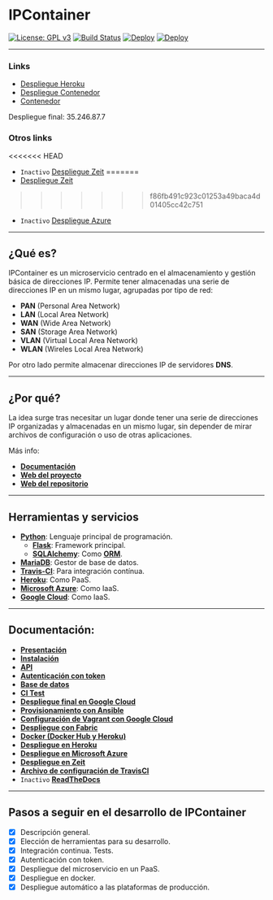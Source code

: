 # IPContainer

[![License: GPL v3](https://img.shields.io/badge/License-GPL%20v3-blue.svg)](https://www.gnu.org/licenses/gpl-3.0) [![Build Status](https://travis-ci.com/harvestcore/IPContainer.svg?branch=master)](https://travis-ci.com/harvestcore/IPContainer) [![Deploy](https://www.herokucdn.com/deploy/button.svg)](https://ipcontainer.herokuapp.com/) [![Deploy](https://www.herokucdn.com/deploy/button.svg)](https://ipcontainer-docker.herokuapp.com/)

---

### Links
- [Despliegue Heroku](https://ipcontainer.herokuapp.com/)
- [Despliegue Contenedor](https://ipcontainer-docker.herokuapp.com)
- [Contenedor](https://hub.docker.com/r/harvestcore/ipcontainer)

Despliegue final: 35.246.87.7


### Otros links
<<<<<<< HEAD
- `Inactivo` [Despliegue Zeit](https://proyecto-ohyqiqsrxe.now.sh/)
=======
- [Despliegue Zeit](https://proyecto-ohyqiqsrxe.now.sh/)
>>>>>>> f86fb491c923c01253a49baca4d01405cc42c751
- `Inactivo` [Despliegue Azure](https://ipcontainer.azurewebsites.net/)

---

## ¿Qué es?

IPContainer es un microservicio centrado en el almacenamiento y gestión básica de direcciones IP. Permite tener almacenadas una serie de direcciones IP en un mismo lugar, agrupadas por tipo de red:

- **PAN** (Personal Area Network)
- **LAN** (Local Area Network)
- **WAN** (Wide Area Network)
- **SAN** (Storage Area Network)
- **VLAN** (Virtual Local Area Network)
- **WLAN** (Wireles Local Area Network)

Por otro lado permite almacenar direcciones IP de servidores **DNS**.

---

## ¿Por qué?

La idea surge tras necesitar un lugar donde tener una serie de direcciones IP organizadas y almacenadas en un mismo lugar, sin depender de mirar archivos de configuración o uso de otras aplicaciones.

Más info:

- [**Documentación**](#doc)
- [**Web del proyecto**](https://harvestcore.github.io/es/ipcontainer/index.html)
- [**Web del repositorio**](https://harvestcore.github.io/IPContainer)

---

## Herramientas y servicios

- [**Python**](https://www.python.org/): Lenguaje principal de programación.
  - [**Flask**](http://flask.pocoo.org/): Framework principal.
  - [**SQLAlchemy**](https://www.sqlalchemy.org/): Como [**ORM**](https://es.wikipedia.org/wiki/Mapeo_objeto-relacional).
- [**MariaDB**](https://mariadb.org/): Gestor de base de datos.
- [**Travis-CI**](https://travis-ci.org/): Para integración contínua.
- [**Heroku**](https://www.heroku.com/): Como PaaS.
- [**Microsoft Azure**](https://azure.microsoft.com/es-es/): Como IaaS.
- [**Google Cloud**](https://cloud.google.com/): Como IaaS.

---
<div id='doc' />

## Documentación:

- [**Presentación**](docs/presentacion/ipcontainer.pdf)
- [**Instalación**](docs/install.md)
- [**API**](docs/api.md)
- [**Autenticación con token**](docs/auth.md)
- [**Base de datos**](docs/bd.md)
- [**CI Test**](docs/test.md)
- [**Despliegue final en Google Cloud**](docs/desplieguefinal.md)
- [**Provisionamiento con Ansible**](docs/provision.md)
- [**Configuración de Vagrant con Google Cloud**](docs/vagrant.md)
- [**Despliegue con Fabric**](docs/despliegue.md)
- [**Docker (Docker Hub y Heroku)**](docs/docker.md)
- [**Despliegue en Heroku**](docs/heroku.md)
- [**Despliegue en Microsoft Azure**](docs/azure.md)
- [**Despliegue en Zeit**](docs/zeit.md)
- [**Archivo de configuración de TravisCI**](.travis.yml)
- `Inactivo` [**ReadTheDocs**](https://ipcontainer.readthedocs.io)

---

## Pasos a seguir en el desarrollo de IPContainer

- [x] Descripción general.
- [x] Elección de herramientas para su desarrollo.
- [x] Integración continua. Tests.
- [x] Autenticación con token.
- [x] Despliegue del microservicio en un PaaS.
- [x] Despliegue en docker.
- [x] Despliegue automático a las plataformas de producción.
